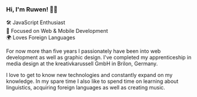 ### Hi, I'm Ruwen! 👋🏻

🛠 JavaScript Enthusiast<br/>
📱 Focused on Web & Mobile Development<br/>
🌍 Loves Foreign Languages<br/>

For now more than five years I passionately have been into web development as well as graphic design. I've completed my apprenticeship in media design at the kreativkarussell GmbH in Brilon, Germany.

I love to get to know new technologies and constantly expand on my knowledge. In my spare time I also like to spend time on learning about linguistics, acquiring foreign languages as well as creating music.
